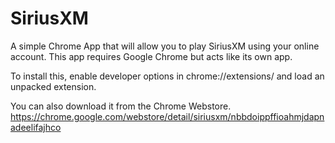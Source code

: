 SiriusXM
========

A simple Chrome App that will allow you to play SiriusXM using your online account. This app requires Google Chrome but acts like its own app. 


To install this, enable developer options in chrome://extensions/ and load an unpacked extension. 

You can also download it from the Chrome Webstore. https://chrome.google.com/webstore/detail/siriusxm/nbbdoippffioahmjdapnadeelifajhco
